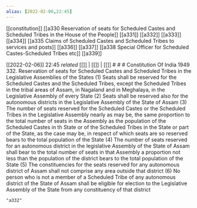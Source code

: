 ```yaml
---
alias: [2022-02-06,22:45]
---
```

[[constitution]] [[a330 Reservation of seats for Scheduled Castes and Scheduled Tribes in the House of the People]] [[a331]] [[a332]] [[a333]] [[a334]] [[a335 Claims of Scheduled Castes and Scheduled Tribes to services and posts]] [[a336]] [[a337]] [[a338 Special Officer for Scheduled Castes-Scheduled Tribes etc]] [[a339]]

[[2022-02-06]] 22:45 _related_ [[]] | [[]] | [[]] # # #
Constitution Of India 1949
332. Reservation of seats for Scheduled Castes and Scheduled Tribes in the Legislative Assemblies of the States
(1) Seats shall be reserved for the Scheduled Castes and the Scheduled Tribes, except the Scheduled Tribes in the tribal areas of Assam, in Nagaland and in Meghalaya, in the Legislative Assembly of every State
(2) Seats shall be reserved also for the autonomous districts in the Legislative Assembly of the State of Assam
(3) The number of seats reserved for the Scheduled Castes or the Scheduled Tribes in the Legislative Assembly nearly as may be, the same proportion to the total number of seats in the Assembly as the population of the Scheduled Castes in th State or of the Scheduled Tribes in the State or part of the State, as the case may be, in respect of which seats are so reserved bears to the total population of the State
(4) The number of seats reserved for an autonomous district in the legislative Assembly of the State of Assam shall bear to the total number of seats in that Assembly a proportion not less than the population of the district bears to the total population of the State
(5) The constituencies for the seats reserved for any autonomous district of Assam shall not comprise any area outside that district
(6) No person who is not a member of a Scheduled Tribe of any autonomous district of the State of Assam shall be eligible for election to the Legislative Assembly of the State from any constituency of that district

```query
"a332"
```